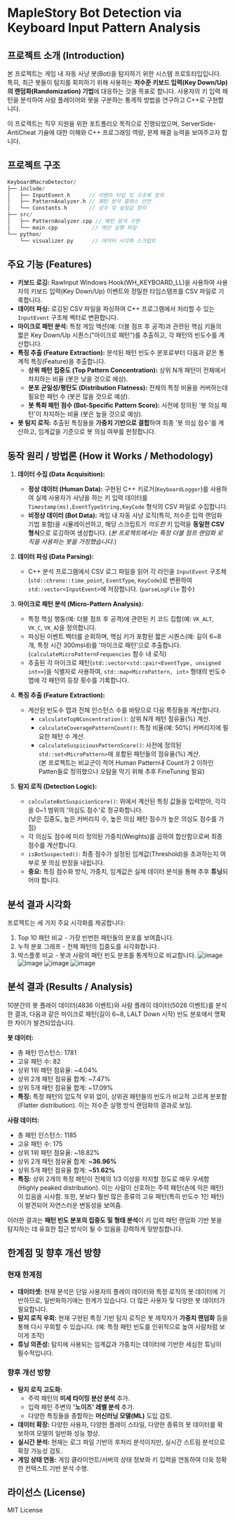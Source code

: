 # MapleStory Bot Detection via Keyboard Input Pattern Analysis

## 프로젝트 소개 (Introduction)

본 프로젝트는 게임 내 자동 사냥 봇(Bot)을 탐지하기 위한 시스템 프로토타입입니다. 특히, 최근 봇들이 탐지를 회피하기 위해 사용하는 **저수준 키보드 입력(Key Down/Up)의 랜덤화(Randomization) 기법**에 대응하는 것을 목표로 합니다. 사용자의 키 입력 패턴을 분석하여 사람 플레이어와 봇을 구분하는 통계적 방법을 연구하고 C++로 구현합니다.

이 프로젝트는 직무 지원을 위한 포트폴리오 목적으로 진행되었으며, ServerSide-AntiCheat 기술에 대한 이해와 C++ 프로그래밍 역량, 문제 해결 능력을 보여주고자 합니다.

## 프로젝트 구조

```cpp
KeyboardMacroDetector/
├── include/
│   ├── InputEvent.h      // 이벤트 타입 및 구조체 정의
│   ├── PatternAnalyzer.h // 패턴 분석 클래스 선언
│   └── Constants.h       // 상수 및 설정값 정의
├── src/
│   ├── PatternAnalyzer.cpp // 패턴 분석 구현
│   └── main.cpp           // 메인 실행 파일
└── python/
    └── visualizer.py      // 데이터 시각화 스크립트
```

## 주요 기능 (Features)

- **키보드 로깅:** RawInput Windows Hook(WH_KEYBOARD_LL)을 사용하여 사용자의 키보드 입력(Key Down/Up) 이벤트와 정밀한 타임스탬프를 CSV 파일로 기록합니다.
- **데이터 파싱:** 로깅된 CSV 파일을 파싱하여 C++ 프로그램에서 처리할 수 있는 `InputEvent` 구조체 벡터로 변환합니다.
- **마이크로 패턴 분석:** 특정 게임 액션(예: 더블 점프 후 공격)과 관련된 핵심 키들의 짧은 Key Down/Up 시퀀스("마이크로 패턴")를 추출하고, 각 패턴의 빈도수를 계산합니다.
- **특징 추출 (Feature Extraction):** 분석된 패턴 빈도수 분포로부터 다음과 같은 통계적 특징(Feature)을 추출합니다.
  - **상위 패턴 집중도 (Top Pattern Concentration):** 상위 N개 패턴이 전체에서 차지하는 비율 (봇은 낮을 것으로 예상).
  - **분포 균일성/평탄도 (Distribution Flatness):** 전체의 특정 비율을 커버하는데 필요한 패턴 수 (봇은 많을 것으로 예상).
  - **봇 특화 패턴 점수 (Bot-Specific Pattern Score):** 사전에 정의된 '봇 의심 패턴'이 차지하는 비율 (봇은 높을 것으로 예상).
- **봇 탐지 로직:** 추출된 특징들을 **가중치 기반으로 결합**하여 최종 '봇 의심 점수'를 계산하고, 임계값을 기준으로 봇 의심 여부를 판정합니다.

## 동작 원리 / 방법론 (How it Works / Methodology)

1.  **데이터 수집 (Data Acquisition):**

    - **정상 데이터 (Human Data):** 구현된 C++ 키로거(`KeyboardLogger`)를 사용하여 실제 사용자가 사냥을 하는 키 입력 데이터를 `Timestamp(ms),EventTypeString,KeyCode` 형식의 CSV 파일로 수집합니다.
    - **비정상 데이터 (Bot Data):** 게임 내 자동 사냥 로직(특히, 저수준 입력 랜덤화 기법 포함)을 시뮬레이션하고, 해당 스크립트가 _의도한_ 키 입력을 **동일한 CSV 형식**으로 로깅하여 생성합니다. (_본 프로젝트에서는 특정 더블 점프 랜덤화 로직을 사용하는 봇을 가정했습니다._)

2.  **데이터 파싱 (Data Parsing):**

    - C++ 분석 프로그램에서 CSV 로그 파일을 읽어 각 라인을 `InputEvent` 구조체(`std::chrono::time_point`, `EventType`, `KeyCode`)로 변환하여 `std::vector<InputEvent>`에 저장합니다. (`parseLogFile` 함수)

3.  **마이크로 패턴 분석 (Micro-Pattern Analysis):**

    - 특정 핵심 행동(예: 더블 점프 후 공격)에 관련된 키 코드 집합(예: `VK_ALT`, `VK_C`, `VK_A`)을 정의합니다.
    - 파싱된 이벤트 벡터를 순회하며, 핵심 키가 포함된 짧은 시퀀스(예: 길이 6~8개, 특정 시간 300ms내)를 '마이크로 패턴'으로 추출합니다. (`calculateMicroPatternFrequencies` 함수 내 로직)
    - 추출된 각 마이크로 패턴(`std::vector<std::pair<EventType, unsigned int>>`)을 식별자로 사용하여, `std::map<MicroPattern, int>` 형태의 빈도수 맵에 각 패턴의 등장 횟수를 기록합니다.

4.  **특징 추출 (Feature Extraction):**

    - 계산된 빈도수 맵과 전체 인스턴스 수를 바탕으로 다음 특징들을 계산합니다.
      - `calculateTopNConcentration()`: 상위 N개 패턴 점유율(%) 계산.
      - `calculateCoveragePatternCount()`: 특정 비율(예: 50%) 커버리지에 필요한 패턴 수 계산.
      - `calculateSuspiciousPatternScore()`: 사전에 정의된 `std::set<MicroPattern>`에 포함된 패턴들의 점유율(%) 계산.  
        (본 프로젝트는 비교군이 적어 Human Pattern내 Count가 2 이하인 Patten들로 정의했으나 오탐을 막기 위해 추후 FineTuning 필요)

5.  **탐지 로직 (Detection Logic):**
    - `calculateBotSuspicionScore()`: 위에서 계산된 특징 값들을 입력받아, 각각을 0~1 범위의 '의심도 점수'로 정규화합니다.  
      (낮은 집중도, 높은 커버리지 수, 높은 의심 패턴 점수가 높은 의심도 점수를 가짐)
    - 각 의심도 점수에 미리 정의된 가중치(Weights)를 곱하여 합산함으로써 최종 점수를 계산합니다.
    - `isBotSuspected()`: 최종 점수가 설정된 임계값(Threshold)을 초과하는지 여부로 봇 의심 판정을 내립니다.
    - **중요:** 특징 점수화 방식, 가중치, 임계값은 실제 데이터 분석을 통해 추후 **튜닝**되어야 합니다.

## 분석 결과 시각화

프로젝트는 세 가지 주요 시각화를 제공합니다:

1. Top 10 패턴 비교 - 가장 빈번한 패턴들의 분포를 보여줍니다.
2. 누적 분포 그래프 - 전체 패턴의 집중도를 시각화합니다.
3. 박스플롯 비교 - 봇과 사람의 패턴 빈도 분포를 통계적으로 비교합니다.
   ![image](./output/image.png)  
   ![image](./output/top10_patterns_comparison.png)
   ![image](./output/cumulative_distribution.png)
   ![image](./output/boxplot_comparison.png)

## 분석 결과 (Results / Analysis)

10분간의 봇 플레이 데이터(4836 이벤트)와 사람 플레이 데이터(5026 이벤트)를 분석한 결과, 다음과 같은 마이크로 패턴(길이 6~8, LALT Down 시작) 빈도 분포에서 명확한 차이가 발견되었습니다.

**봇 데이터:**

- 총 패턴 인스턴스: 1781
- 고유 패턴 수: 82
- 상위 1위 패턴 점유율: ~4.04%
- 상위 2개 패턴 점유율 합계: ~7.47%
- 상위 5개 패턴 점유율 합계: ~17.09%
- **특징:** 특정 패턴의 압도적 우위 없이, 상위권 패턴들의 빈도가 비교적 고르게 분포함 (Flatter distribution). 이는 저수준 실행 방식 랜덤화의 결과로 보임.

**사람 데이터:**

- 총 패턴 인스턴스: 1185
- 고유 패턴 수: 175
- 상위 1위 패턴 점유율: ~18.82%
- 상위 2개 패턴 점유율 합계: **~36.96%**
- 상위 5개 패턴 점유율 합계: **~51.62%**
- **특징:** 상위 2개의 특정 패턴이 전체의 1/3 이상을 차지할 정도로 매우 우세함 (Highly peaked distribution). 이는 사람이 선호하는 주력 패턴(손에 익은 패턴)이 있음을 시사함. 또한, 봇보다 훨씬 많은 종류의 고유 패턴(특히 빈도수 1인 패턴)이 발견되어 자연스러운 변동성을 보여줌.

이러한 결과는 **패턴 빈도 분포의 집중도 및 형태 분석**이 키 입력 패턴 랜덤화 기반 봇을 탐지하는 데 유효한 접근 방식이 될 수 있음을 강력하게 뒷받침합니다.

## 한계점 및 향후 개선 방향

### 현재 한계점

- **데이터셋:** 현재 분석은 단일 사용자의 플레이 데이터와 특정 로직의 봇 데이터에 기반하므로, 일반화하기에는 한계가 있습니다. 더 많은 사용자 및 다양한 봇 데이터가 필요합니다.
- **탐지 로직 우회:** 현재 구현된 특징 기반 탐지 로직은 봇 제작자가 **가중치 랜덤화** 등을 통해 다시 우회할 수 있습니다. (예: 특정 패턴 빈도를 인위적으로 높여 사람처럼 보이게 조작)
- **튜닝 의존성:** 탐지에 사용되는 임계값과 가중치는 데이터에 기반한 세심한 튜닝이 필수적입니다.

### 향후 개선 방향

- **탐지 로직 고도화:**
  - 주력 패턴의 **미세 타이밍 분산 분석** 추가.
  - 입력 패턴 주변의 **'노이즈' 레벨 분석** 추가.
  - 다양한 특징들을 종합하는 **머신러닝 모델(ML)** 도입 검토.
- **데이터 확장:** 다양한 사용자, 다양한 플레이 스타일, 다양한 종류의 봇 데이터를 확보하여 모델의 일반화 성능 향상.
- **실시간 분석:** 현재는 로그 파일 기반의 후처리 분석이지만, 실시간 스트림 분석으로 확장 가능성 검토.
- **게임 상태 연동:** 게임 클라이언트/서버의 상태 정보와 키 입력을 연동하여 더욱 정확한 컨텍스트 기반 분석 수행.

## 라이선스 (License)

MIT License
